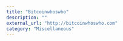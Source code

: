 ```yaml
---
title: "Bitcoinwhoswho"
description: ""
external_url: "http://bitcoinwhoswho.com"
category: "Miscellaneous"
---
```

